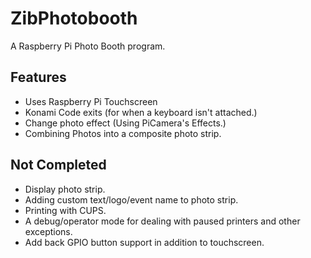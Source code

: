 # ZibPhotobooth
A Raspberry Pi Photo Booth program. 

## Features
* Uses Raspberry Pi Touchscreen
* Konami Code exits (for when a keyboard isn't attached.) 
* Change photo effect (Using PiCamera's Effects.) 
* Combining Photos into a composite photo strip. 

## Not Completed
* Display photo strip. 
* Adding custom text/logo/event name to photo strip. 
* Printing with CUPS. 
* A debug/operator mode for dealing with paused printers and other exceptions. 
* Add back GPIO button support in addition to touchscreen. 
